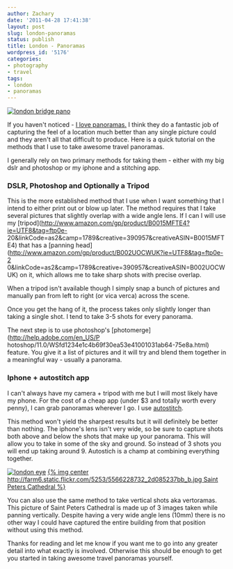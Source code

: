 ```yaml
---
author: Zachary 
date: '2011-04-28 17:41:38'
layout: post
slug: london-panoramas
status: publish
title: London - Panoramas
wordpress_id: '5176'
categories:
- photography
- travel
tags:
- london
- panoramas
---
```


[![london bridge pano](http://farm6.static.flickr.com/5269/5565645881_56829923dd_b.jpg)](http://www.flickr.com/photos/zacharyz/5565645881/)

If you haven't noticed - [I love panoramas.](http://zaczadell.com/tag/panoramas/) I think they do a fantastic
job of capturing the feel of a location much better than any single picture
could and they aren't all that difficult to produce. Here is a quick tutorial
on the methods that I use to take awesome travel panoramas.

I generally rely on two primary methods for taking them - either with my big
dslr and photoshop or my iphone and a stitching app.

### DSLR, Photoshop and Optionally a Tripod

  
This is the more established method that I use when I want something that I
intend to either print out or blow up later. The method requires that I take
several pictures that slightly overlap with a wide angle lens. If I can I will
use my [tripod](http://www.amazon.com/gp/product/B0015MFTE4?ie=UTF8&tag=ftp0e-
20&linkCode=as2&camp=1789&creative=390957&creativeASIN=B0015MFTE4) that has a
[panning head](http://www.amazon.com/gp/product/B002UOCWUK?ie=UTF8&tag=ftp0e-2
0&linkCode=as2&camp=1789&creative=390957&creativeASIN=B002UOCWUK) on it, which
allows me to take sharp shots with precise overlap.

When a tripod isn't available though I simply snap a bunch of pictures and
manually pan from left to right (or vica verca) across the scene.

Once you get the hang of it, the process takes only slightly longer than
taking a single shot. I tend to take 3-5 shots for every panorama.

The next step is to use photoshop's [photomerge](http://help.adobe.com/en_US/P
hotoshop/11.0/WSfd1234e1c4b69f30ea53e41001031ab64-75e8a.html) feature. You
give it a list of pictures and it will try and blend them together in a
meaningful way - usually a panorama.

### Iphone + autostitch app

  
I can't always have my camera + tripod with me but I will most likely have my
phone. For the cost of a cheap app (under $3 and totally worth every penny), I
can grab panoramas wherever I go. I use
[autostitch](http://www.cloudburstresearch.com/autostitch/autostitch.html).

This method won't yield the sharpest results but it will definitely be better
than nothing. The iphone's lens isn't very wide, so be sure to capture shots
both above and below the shots that make up your panorama. This will allow you
to take in some of the sky and ground. So instead of 3 shots you will end up
taking around 9. Autostich is a champ at combining everything together.

[![london eye](http://farm6.static.flickr.com/5225/5565642185_9bc61d33e7_b.jpg
)](http://www.flickr.com/photos/zacharyz/5565642185/) 
[{% img center http://farm6.static.flickr.com/5253/5566228732_2d085237bb_b.jpg Saint Peters Cathedral %}](http://www.flickr.com/photos/zacharyz/5566228732/)
 
You can also use the same method to take
vertical shots aka vertoramas. This picture of Saint Peters Cathedral is made
up of 3 images taken while panning vertically. Despite having a very wide
angle lens (10mm) there is no other way I could have captured the entire
building from that position without using this method.

Thanks for reading and let me know if you want me to go into any greater
detail into what exactly is involved. Otherwise this should be enough to get
you started in taking awesome travel panoramas yourself.

